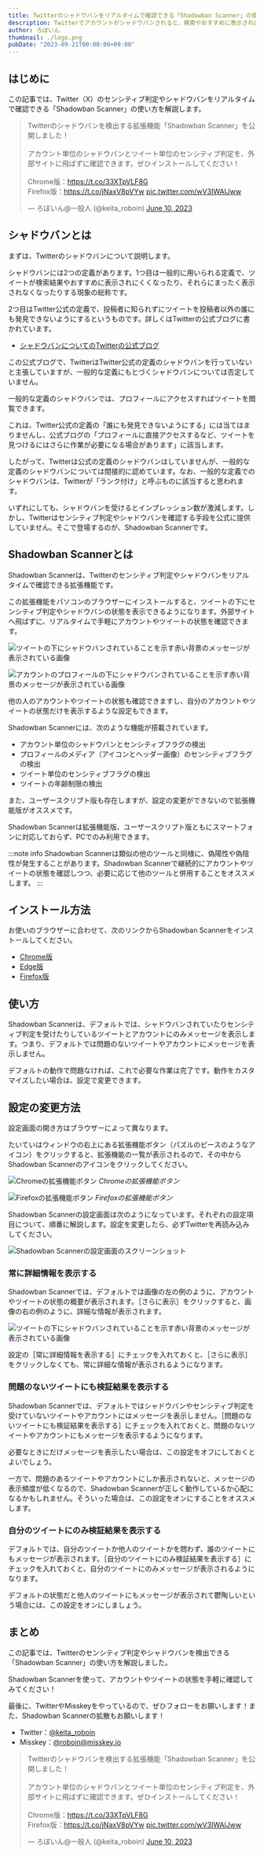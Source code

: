 ```yaml
---
title: Twitterのシャドウバンをリアルタイムで確認できる「Shadowban Scanner」の使い方
description: Twitterでアカウントがシャドウバンされると、検索やおすすめに表示されにくくなったりします。この記事では、Twitterのセンシティブ判定やシャドウバンを検出できる「Shadowban Scanner」の使い方を解説します。
author: ろぼいん
thumbnail: ./logo.png
pubDate: "2023-09-21T00:00:00+09:00"
---
```


## はじめに

この記事では、Twitter（X）のセンシティブ判定やシャドウバンをリアルタイムで確認できる「Shadowban Scanner」の使い方を解説します。

<blockquote class="twitter-tweet" data-dnt="true" data-theme="dark"><p lang="ja" dir="ltr">Twitterのシャドウバンを検出する拡張機能「Shadowban Scanner」を公開しました！<br><br>アカウント単位のシャドウバンとツイート単位のセンシティブ判定を、外部サイトに飛ばずに確認できます。ぜひインストールしてください！<br><br>Chrome版：<a href="https://t.co/33XTpVLF8G">https://t.co/33XTpVLF8G</a><br>Firefox版：<a href="https://t.co/jNaxV8pVYw">https://t.co/jNaxV8pVYw</a> <a href="https://t.co/wV3IWAlJww">pic.twitter.com/wV3IWAlJww</a></p>&mdash; ろぼいん@一般人 (@keita_roboin) <a href="https://twitter.com/keita_roboin/status/1667365975937757185?ref_src=twsrc%5Etfw">June 10, 2023</a></blockquote> <script async src="https://platform.twitter.com/widgets.js" charset="utf-8"></script>

## シャドウバンとは

まずは、Twitterのシャドウバンについて説明します。

シャドウバンには2つの定義があります。1つ目は一般的に用いられる定義で、ツイートが検索結果やおすすめに表示されにくくなったり、それらにまったく表示されなくなったりする現象の総称です。

2つ目はTwitter公式の定義で、投稿者に知られずにツイートを投稿者以外の誰にも発見できないようにするというものです。詳しくはTwitterの公式ブログに書かれています。

- [シャドウバンについてのTwitterの公式ブログ](https://blog.twitter.com/en_us/topics/company/2018/Setting-the-record-straight-on-shadow-banning)

この公式ブログで、TwitterはTwitter公式の定義のシャドウバンを行っていないと主張していますが、一般的な定義にもとづくシャドウバンについては否定していません。

一般的な定義のシャドウバンでは、プロフィールにアクセスすればツイートを閲覧できます。

これは、Twitter公式の定義の「誰にも発見できないようにする」には当てはまりませんし、公式ブログの「プロフィールに直接アクセスするなど、ツイートを見つけるにはさらに作業が必要になる場合があります」に該当します。

したがって、Twitterは公式の定義のシャドウバンはしていませんが、一般的な定義のシャドウバンについては間接的に認めています。なお、一般的な定義でのシャドウバンは、Twitterが「ランク付け」と呼ぶものに該当すると思われます。

いずれにしても、シャドウバンを受けるとインプレッション数が激減します。しかし、Twitterはセンシティブ判定やシャドウバンを確認する手段を公式に提供していません。そこで登場するのが、Shadowban Scannerです。

## Shadowban Scannerとは

Shadowban Scannerは、Twitterのセンシティブ判定やシャドウバンをリアルタイムで確認できる拡張機能です。

この拡張機能をパソコンのブラウザーにインストールすると、ツイートの下にセンシティブ判定やシャドウバンの状態を表示できるようになります。外部サイトへ飛ばずに、リアルタイムで手軽にアカウントやツイートの状態を確認できます。

![ツイートの下にシャドウバンされていることを示す赤い背景のメッセージが表示されている画像](./screenshot2_ja.png)

![アカウントのプロフィールの下にシャドウバンされていることを示す赤い背景のメッセージが表示されている画像](./screenshot1_ja.png)

他の人のアカウントやツイートの状態も確認できますし、自分のアカウントやツイートの状態だけを表示するような設定もできます。

Shadowban Scannerには、次のような機能が搭載されています。

- アカウント単位のシャドウバンとセンシティブフラグの検出
- プロフィールのメディア（アイコンとヘッダー画像）のセンシティブフラグの検出
- ツイート単位のセンシティブフラグの検出
- ツイートの年齢制限の検出

また、ユーザースクリプト版も存在しますが、設定の変更ができないので拡張機能版がオススメです。

Shadowban Scannerは拡張機能版、ユーザースクリプト版ともにスマートフォンに対応しておらず、PCでのみ利用できます。

:::note info
Shadowban Scannerは類似の他のツールと同様に、偽陽性や偽陰性が発生することがあります。Shadowban Scannerで継続的にアカウントやツイートの状態を確認しつつ、必要に応じて他のツールと併用することをオススメします。
:::

## インストール方法

お使いのブラウザーに合わせて、次のリンクからShadowban Scannerをインストールしてください。

- [Chrome版](https://chrome.google.com/webstore/detail/shadowban-scanner/enlganfikppbjhabhkkilafmkhifadjd)
- [Edge版](https://microsoftedge.microsoft.com/addons/detail/shadowban-scanner/kfeecmboomhggeeceipnbbdjmhjoccbl)
- [Firefox版](https://addons.mozilla.org/firefox/addon/shadowban-scanner/)

## 使い方

Shadowban Scannerは、デフォルトでは、シャドウバンされていたりセンシティブ判定を受けたりしているツイートとアカウントにのみメッセージを表示します。つまり、デフォルトでは問題のないツイートやアカウントにメッセージを表示しません。

デフォルトの動作で問題なければ、これで必要な作業は完了です。動作をカスタマイズしたい場合は、設定で変更できます。

## 設定の変更方法

設定画面の開き方はブラウザーによって異なります。

たいていはウィンドウの右上にある拡張機能ボタン（パズルのピースのようなアイコン）をクリックすると、拡張機能の一覧が表示されるので、その中からShadowban Scannerのアイコンをクリックしてください。

![Chromeの拡張機能ボタン](./image.png)
*Chromeの拡張機能ボタン*

![Firefoxの拡張機能ボタン](./image-1.png)
*Firefoxの拡張機能ボタン*

Shadowban Scannerの設定画面は次のようになっています。それぞれの設定項目について、順番に解説します。設定を変更したら、必ずTwitterを再読み込みしてください。

![Shadowban Scannerの設定画面のスクリーンショット](./image-2.png)

### 常に詳細情報を表示する

Shadowban Scannerでは、デフォルトでは画像の左の例のように、アカウントやツイートの状態の概要が表示されます。［さらに表示］をクリックすると、画像の右の例のように、詳細な情報が表示されます。

![ツイートの下にシャドウバンされていることを示す赤い背景のメッセージが表示されている画像](./screenshot2_ja.png)

設定の［常に詳細情報を表示する］にチェックを入れておくと、［さらに表示］をクリックしなくても、常に詳細な情報が表示されるようになります。

### 問題のないツイートにも検証結果を表示する

Shadowban Scannerでは、デフォルトではシャドウバンやセンシティブ判定を受けていないツイートやアカウントにはメッセージを表示しません。［問題のないツイートにも検証結果を表示する］にチェックを入れておくと、問題のないツイートやアカウントにもメッセージを表示するようになります。

必要なときにだけメッセージを表示したい場合は、この設定をオフにしておくとよいでしょう。

一方で、問題のあるツイートやアカウントにしか表示されないと、メッセージの表示頻度が低くなるので、Shadowban Scannerが正しく動作しているか心配になるかもしれません。そういった場合は、この設定をオンにすることをオススメします。

### 自分のツイートにのみ検証結果を表示する

デフォルトでは、自分のツイートか他人のツイートかを問わず、誰のツイートにもメッセージが表示されます。［自分のツイートにのみ検証結果を表示する］にチェックを入れておくと、自分のツイートにのみメッセージが表示されるようになります。

デフォルトの状態だと他人のツイートにもメッセージが表示されて鬱陶しいという場合には、この設定をオンにしましょう。

## まとめ

この記事では、Twitterのセンシティブ判定やシャドウバンを検出できる「Shadowban Scanner」の使い方を解説しました。

Shadowban Scannerを使って、アカウントやツイートの状態を手軽に確認してみてください！

最後に、TwitterやMisskeyをやっているので、ぜひフォローをお願いします！また、Shadowban Scannerの拡散もお願いします！

- Twitter：[@keita_roboin](https://twitter.com/keita_roboin)
- Misskey：[@roboin@misskey.io](https://misskey.io/@roboin)

<blockquote class="twitter-tweet" data-dnt="true" data-theme="dark"><p lang="ja" dir="ltr">Twitterのシャドウバンを検出する拡張機能「Shadowban Scanner」を公開しました！<br><br>アカウント単位のシャドウバンとツイート単位のセンシティブ判定を、外部サイトに飛ばずに確認できます。ぜひインストールしてください！<br><br>Chrome版：<a href="https://t.co/33XTpVLF8G">https://t.co/33XTpVLF8G</a><br>Firefox版：<a href="https://t.co/jNaxV8pVYw">https://t.co/jNaxV8pVYw</a> <a href="https://t.co/wV3IWAlJww">pic.twitter.com/wV3IWAlJww</a></p>&mdash; ろぼいん@一般人 (@keita_roboin) <a href="https://twitter.com/keita_roboin/status/1667365975937757185?ref_src=twsrc%5Etfw">June 10, 2023</a></blockquote> <script async src="https://platform.twitter.com/widgets.js" charset="utf-8"></script>
